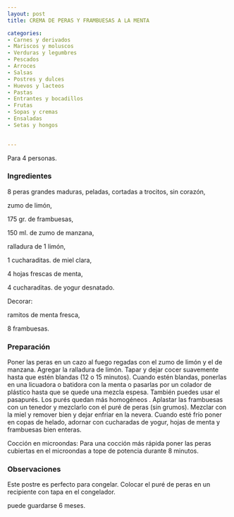 ```yaml
---
layout: post
title: CREMA DE PERAS Y FRAMBUESAS A LA MENTA

categories:
- Carnes y derivados
- Mariscos y moluscos
- Verduras y legumbres
- Pescados
- Arroces
- Salsas
- Postres y dulces
- Huevos y lacteos
- Pastas
- Entrantes y bocadillos
- Frutas
- Sopas y cremas
- Ensaladas
- Setas y hongos
 

---
```

Para 4 personas.

<h3>Ingredientes</h3>

8 peras grandes maduras, peladas, cortadas a trocitos, sin corazón,

zumo de limón,

175 gr. de frambuesas,

150 ml. de zumo de manzana,

ralladura de 1 limón,

1 cucharaditas. de miel clara,

4 hojas frescas de menta,

4 cucharaditas. de yogur desnatado.

Decorar:

ramitos de menta fresca,

8 frambuesas.

<h3>Preparación</h3>

Poner las peras en un cazo al fuego regadas con el zumo de limón y el de manzana. Agregar la ralladura de limón. Tapar y dejar cocer suavemente hasta que estén blandas (12 o 15 minutos). Cuando estén blandas, ponerlas en una licuadora o batidora con la menta o pasarlas por un colador de plástico hasta que se quede una mezcla espesa. También puedes usar el pasapurés. Los purés quedan más homogéneos . Aplastar las frambuesas con un tenedor y mezclarlo con el puré de peras (sin grumos). Mezclar con la miel y remover bien y dejar enfriar en la nevera. Cuando esté frío poner en copas de helado, adornar con cucharadas de yogur, hojas de menta y frambuesas bien enteras.

Cocción en microondas: Para una cocción más rápida poner las peras cubiertas en el microondas a tope de potencia durante 8 minutos.

<h3>Observaciones</h3>

Este postre es perfecto para congelar. Colocar el puré de peras en un recipiente con tapa en el congelador.

puede guardarse 6 meses.

